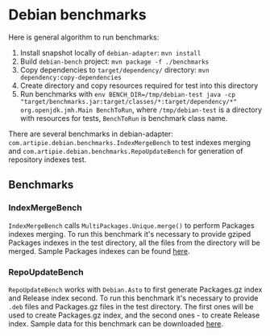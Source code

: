 # Debian benchmarks

Here is general algorithm to run benchmarks:
 1. Install snapshot locally of `debian-adapter`: `mvn install`
 2. Build `debian-bench` project: `mvn package -f ./benchmarks`
 3. Copy dependencies to `target/dependency/` directory: `mvn dependency:copy-dependencies`
 4. Create directory and copy resources required for test into this directory
 5. Run benchmarks with `env BENCH_DIR=/tmp/debian-test java -cp "target/benchmarks.jar:target/classes/*:target/dependency/*" org.openjdk.jmh.Main BenchToRun`, 
 where `/tmp/debian-test` is a directory with resources for tests, `BenchToRun` is benchmark class name.

There are several benchmarks in debian-adapter: `com.artipie.debian.benchmarks.IndexMergeBench` to 
test indexes merging and `com.artipie.debian.benchmarks.RepoUpdateBench` for generation of 
repository indexes test.

## Benchmarks

### IndexMergeBench

`IndexMergeBench` calls `MultiPackages.Unique.merge()` to perform Packages indexes merging. To run 
this benchmark it's necessary to provide gziped Packages indexes in the test directory, all the 
files from the directory will be merged. Sample Packages indexes can be found 
[here](https://artipie.s3.amazonaws.com/debian-test/debian-merge.tar.gz).

### RepoUpdateBench 

`RepoUpdateBench` works with `Debian.Asto` to first generate Packages.gz index and Release index 
second. To run this benchmark it's necessary to provide `.deb` files and Packages.gz files in 
the test directory. The first ones will be used to create Packages.gz index, and the second ones - 
to create Release index. Sample data for this benchmark can be downloaded 
[here](https://artipie.s3.amazonaws.com/debian-test/debian-repo.tar.gz). 